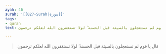 ```yaml
---
ayah: 46
surah: '[[027-Surah|سورة]]'
tags:
- quran
text: قال يا قوم لم تستعجلون بالسيئة قبل الحسنة ۖ لولا تستغفرون الله لعلكم ترحمون

---
```

> قال يا قوم لم تستعجلون بالسيئة قبل الحسنة ۖ لولا تستغفرون الله لعلكم ترحمون
